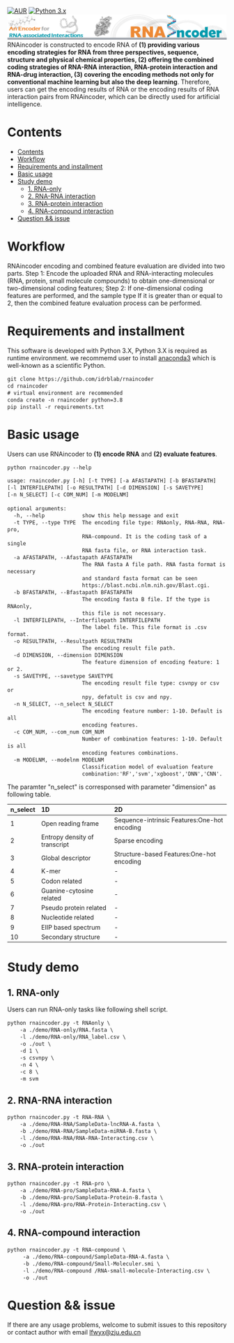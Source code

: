 [![AUR](https://img.shields.io/badge/license-GPL%203.0-blue.svg)](https://gitee.com/yunxia-wang/rnaincoder/blob/main/LICENSE)
[![Python 3.x](https://img.shields.io/badge/Python-3.X-green.svg)](https://www.python.org/)
[![RNAincoder](fig/RNAincoder-Title.png)](http://idrblab.org/rnaincoder/)
RNAincoder is constructed to encode RNA of **(1) providing various encoding strategies for RNA from three perspectives, sequence, structure and physical chemical properties, (2) offering the combined coding strategies of RNA-RNA interaction, RNA-protein interaction and RNA-drug interaction, (3) covering the encoding methods not only for conventional machine learning but also the deep learning**. Therefore, users can get the encoding results of RNA or the encoding results of RNA interaction pairs from RNAincoder, which can be directly used for artificial intelligence.

# Contents
- [Contents](#contents)
- [Workflow](#workflow)
- [Requirements and installment](#requirements-and-installment)
- [Basic usage](#basic-usage)
- [Study demo](#study-demo)
  - [1. RNA-only](#1-rna-only)
  - [2. RNA-RNA interaction](#2-rna-rna-interaction)
  - [3. RNA-protein interaction](#3-rna-protein-interaction)
  - [4. RNA-compound interaction](#4-rna-compound-interaction)
- [Question && issue](#question--issue)

# Workflow
RNAincoder encoding and combined feature evaluation are divided into two parts. Step 1: Encode the uploaded RNA and RNA-interacting molecules (RNA, protein, small molecule compounds) to obtain one-dimensional or two-dimensional coding features; Step 2: If one-dimensional coding features are performed, and the sample type If it is greater than or equal to 2, then the combined feature evaluation process can be performed. 

# Requirements and installment
This software is developed with Python 3.X, Python 3.X is required as runtime environment. we recommemd user to install [anaconda3](https://www.anaconda.com/) which is well-known as a scientific Python.

```shell
git clone https://github.com/idrblab/rnaincoder
cd rnaincoder
# virtual environment are recommended
conda create -n rnaincoder python=3.8
pip install -r requirements.txt
```
# Basic usage
Users can use RNAincoder to **(1) encode RNA** and **(2) evaluate features**.
```shell
python rnaincoder.py --help
```
```
usage: rnaincoder.py [-h] [-t TYPE] [-a AFASTAPATH] [-b BFASTAPATH] 
[-l INTERFILEPATH] [-o RESULTPATH] [-d DIMENSION] [-s SAVETYPE] 
[-n N_SELECT] [-c COM_NUM] [-m MODELNM]

optional arguments:
  -h, --help            show this help message and exit
  -t TYPE, --type TYPE  The encoding file type: RNAonly, RNA-RNA, RNA-pro, 
                        RNA-compound. It is the coding task of a single 
                        RNA fasta file, or RNA interaction task.    
  -a AFASTAPATH, --Afastapath AFASTAPATH
                        The RNA fasta A file path. RNA fasta format is necessary 
                        and standard fasta format can be seen
                        https://blast.ncbi.nlm.nih.gov/Blast.cgi.
  -b BFASTAPATH, --Bfastapath BFASTAPATH
                        The encoding fasta B file. If the type is RNAonly, 
                        this file is not necessary.
  -l INTERFILEPATH, --Interfilepath INTERFILEPATH
                        The label file. This file format is .csv format.
  -o RESULTPATH, --Resultpath RESULTPATH
                        The encoding result file path.
  -d DIMENSION, --dimension DIMENSION
                        The feature dimension of encoding feature: 1 or 2.
  -s SAVETYPE, --savetype SAVETYPE
                        The encoding result file type: csvnpy or csv or 
                        npy, defatult is csv and npy.
  -n N_SELECT, --n_select N_SELECT
                        The encoding feature number: 1-10. Default is all 
                        encoding features.
  -c COM_NUM, --com_num COM_NUM
                        Number of combination features: 1-10. Default is all 
                        encoding features combinations.
  -m MODELNM, --modelnm MODELNM
                        Classification model of evaluation feature 
                        combination:'RF','svm','xgboost','DNN','CNN'.
```

The paramter "n_select" is corresponsed with parameter "dimension" as following table.

|n_select|1D                           |2D                                          |
|:-------|:----------------------------|:-------------------------------------------|
|1       |Open reading frame           |Sequence-intrinsic Features:One-hot encoding|
|2       |Entropy density of transcript|Sparse encoding                             |
|3       |Global descriptor            |Structure-based Features:One-hot encoding   |
|4       |K-mer                        |-                                           |
|5       |Codon related                |-                                           |
|6       |Guanine-cytosine related     |-                                           |
|7       |Pseudo protein related       |-                                           |
|8       |Nucleotide related           |-                                           |
|9       |EIIP based spectrum          |-                                           |
|10      |Secondary structure          |-                                           |




# Study demo
## 1. RNA-only
Users can run RNA-only tasks like following shell script.
```shell
python rnaincoder.py -t RNAonly \
    -a ./demo/RNA-only/RNA.fasta \
    -l ./demo/RNA-only/RNA_label.csv \
    -o ./out \
    -d 1 \
    -s csvnpy \
    -n 4 \
    -c 8 \
    -m svm
```

## 2. RNA-RNA interaction
```shell
python rnaincoder.py -t RNA-RNA \
    -a ./demo/RNA-RNA/SampleData-lncRNA-A.fasta \
    -b ./demo/RNA-RNA/SampleData-miRNA-B.fasta \
    -l ./demo/RNA-RNA/RNA-RNA-Interacting.csv \
    -o ./out
```

## 3. RNA-protein interaction
```shell
python rnaincoder.py -t RNA-pro \
    -a ./demo/RNA-pro/SampleData-RNA-A.fasta \
    -b ./demo/RNA-pro/SampleData-Protein-B.fasta \
    -l ./demo/RNA-pro/RNA-Protein-Interacting.csv \
    -o ./out
```

## 4. RNA-compound interaction
```shell
python rnaincoder.py -t RNA-compound \
     -a ./demo/RNA-compound/SampleData-RNA-A.fasta \
     -b ./demo/RNA-compound/Small-Moleculer.smi \
     -l ./demo/RNA-compound /RNA-small-molecule-Interacting.csv \
     -o ./out
```

# Question && issue
If there are any usage problems, welcome to submit issues to this repository or contact author with email lfwyx@zju.edu.cn
